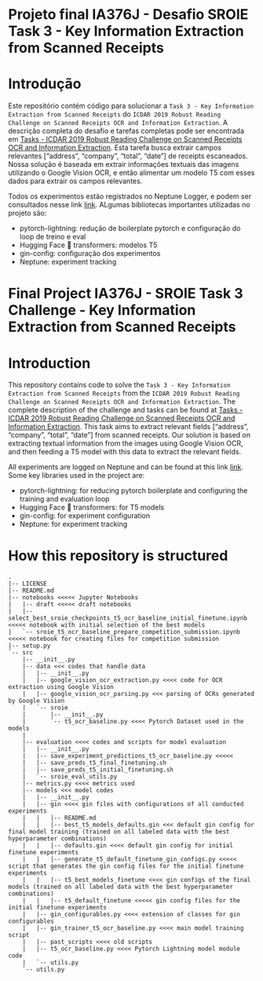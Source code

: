 # Projeto final IA376J - Desafio SROIE Task 3 - Key Information Extraction from Scanned Receipts

# Introdução

Este repositório contém código para solucionar a `Task 3 - Key Information Extraction from Scanned Receipts` do `ICDAR 2019 Robust Reading Challenge on Scanned Receipts OCR and Information Extraction`. A descrição completa do desafio e tarefas completas pode ser encontrada em [Tasks - ICDAR 2019 Robust Reading Challenge on Scanned Receipts OCR and Information Extraction](https://rrc.cvc.uab.es/?ch=13&com=tasks). Esta tarefa busca extrair campos relevantes [“address”, “company”, “total”, “date”] de receipts escaneados. Nossa solução é baseada em extrair informações textuais das imagens utilizando o Google Vision OCR, e então alimentar um modelo T5 com esses dados para extrair os campos relevantes.

Todos os experimentos estão registrados no Neptune Logger, e podem ser consultados nesse link [link](https://ui.neptune.ai/marcospiau/final-project-ia376j-1/experiments?viewId=7b690bc2-f1ea-499d-81f2-30a5c0208c04). ALgumas bibliotecas importantes utilizadas no projeto são:
* pytorch-lightning: redução de boilerplate pytorch e configuração do loop de treino e eval
* Hugging Face 🤗 transformers: modelos T5
* gin-config: configuração dos experimentos
* Neptune: experiment tracking

# Final Project IA376J - SROIE Task 3 Challenge - Key Information Extraction from Scanned Receipts

# Introduction

This repository contains code to solve the `Task 3 - Key Information Extraction from Scanned Receipts` from the `ICDAR 2019 Robust Reading Challenge on Scanned Receipts OCR and Information Extraction`. The complete description of the challenge and tasks can be found at [Tasks - ICDAR 2019 Robust Reading Challenge on Scanned Receipts OCR and Information Extraction](https://rrc.cvc.uab.es/?ch=13&com=tasks). This task aims to extract relevant fields [“address”, “company”, “total”, “date”] from scanned receipts. Our solution is based on extracting textual information from the images using Google Vision OCR, and then feeding a T5 model with this data to extract the relevant fields.

All experiments are logged on Neptune and can be found at this link [link](https://ui.neptune.ai/marcospiau/final-project-ia376j-1/experiments?viewId=7b690bc2-f1ea-499d-81f2-30a5c0208c04). Some key libraries used in the project are:
* pytorch-lightning: for reducing pytorch boilerplate and configuring the training and evaluation loop
* Hugging Face 🤗 transformers: for T5 models
* gin-config: for experiment configuration
* Neptune: for experiment tracking


# How this repository is structured
```
.
|-- LICENSE
|-- README.md
|-- notebooks <<<<< Jupyter Notebooks
|   |-- draft <<<<< draft notebooks
|   |-- select_best_sroie_checkpoints_t5_ocr_baseline_initial_finetune.ipynb <<<<< notebook with initial selection of the best models
|   `-- sroie_t5_ocr_baseline_prepare_competition_submission.ipynb <<<<< notebook for creating files for competition submission
|-- setup.py
`-- src
    |-- __init__.py
    |-- data <<< codes that handle data
    |   |-- __init__.py
    |   |-- google_vision_ocr_extraction.py <<<< code for OCR extraction using Google Vision
    |   |-- google_vision_ocr_parsing.py <<< parsing of OCRs generated by Google Vision
    |   `-- sroie
    |       |-- __init__.py
    |       `-- t5_ocr_baseline.py <<<< Pytorch Dataset used in the models
    |
    |-- evaluation <<<< codes and scripts for model evaluation
    |   |-- __init__.py
    |   |-- save_experiment_predictions_t5_ocr_baseline.py <<<<< 
    |   |-- save_preds_t5_final_finetuning.sh
    |   |-- save_preds_t5_initial_finetuning.sh
    |   `-- sroie_eval_utils.py
    |-- metrics.py <<<< metrics used
    |-- models <<< model codes
    |   |-- __init__.py
    |   |-- gin <<<< gin files with configurations of all conducted experiments
    |   |   |-- README.md
    |   |   |-- best_t5_models_defaults.gin <<< default gin config for final model training (trained on all labeled data with the best hyperparameter combinations)
    |   |   |-- defaults.gin <<<< default gin config for initial finetune experiments
    |   |   |-- generate_t5_default_finetune_gin_configs.py <<<<< script that generates the gin config files for the initial finetune experiments
    |   |   |-- t5_best_models_finetune <<<< gin configs of the final models (trained on all labeled data with the best hyperparameter combinations)
    |   |   |-- t5_default_finetune <<<<< gin config files for the initial finetune experiments
    |   |-- gin_configurables.py <<<< extension of classes for gin configurables
    |   |-- gin_trainer_t5_ocr_baseline.py <<<< main model training script
    |   |-- past_scripts <<<< old scripts
    |   |-- t5_ocr_baseline.py <<<< Pytorch Lightning model module code
    |   `-- utils.py 
    `-- utils.py
```
